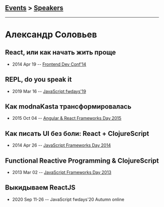 ## [Events](../README.md) > [Speakers](../speakers.md)
---

# Александр Соловьев

## React, или как начать жить проще
- 2014 Apr 19 -- [Frontend Dev Conf’14](https://www.youtube.com/watch?v=YJNUK0EA_Jo)    
## REPL, do you speak it
- 2019 Mar 16 -- [JavaScript fwdays&#39;19](https://fwdays.com/en/event/js-fwdays-2019/review/repl)    
## Как modnaKasta трансформировалась
- 2015 Oct 04 -- [Angular &amp; React Frameworks Day 2015](https://frameworksdays.com/event/angular-react-fwday-2015/review/kak-modnakasta-transformirovalas)    
## Как писать UI без боли: React + ClojureScript
- 2014 Apr 26 -- [JavaScript Frameworks Day 2014](https://frameworksdays.com/event/js-frameworks-day-2014/review/kak-pisat-UI-bez-boli-React-ClojureScript)    
## Functional Reactive Programming &amp; ClojureScript
- 2013 Mar 02 -- [JavaScript Frameworks Day 2013](http://frameworksdays.com/event/js-frameworks-day-2013/review/Functional-Reactive-Programming-%26-ClojureScript)    
## Выкидываем ReactJS
- 2020 Sep 11-26 -- JavaScript fwdays&#39;20 Autumn online    
